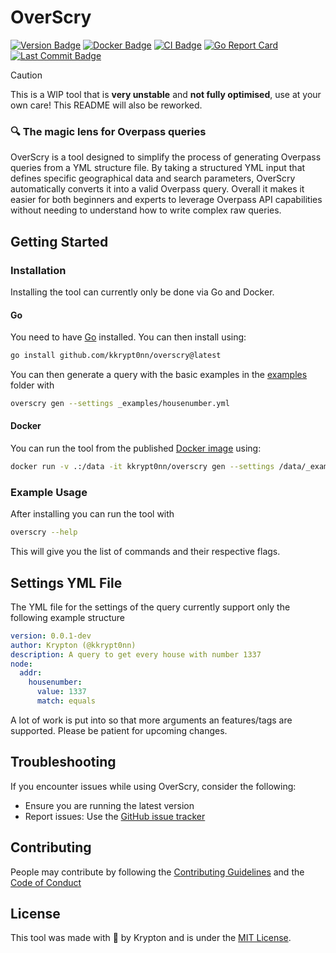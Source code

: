 # OverScry

[![Version Badge](https://img.shields.io/github/release/kkrypt0nn/overscry.svg)](https://github.com/kkrypt0nn/OverScry/releases)
[![Docker Badge](https://img.shields.io/docker/v/kkrypt0nn/overscry?logo=docker)](https://hub.docker.com/r/kkrypt0nn/overscry)
[![CI Badge](https://github.com/kkrypt0nn/OverScry/actions/workflows/ci.yml/badge.svg)](https://github.com/kkrypt0nn/OverScry/actions)
[![Go Report Card](https://goreportcard.com/badge/github.com/kkrypt0nn/overscry)](https://goreportcard.com/report/github.com/kkrypt0nn/overscry)
[![Last Commit Badge](https://img.shields.io/github/last-commit/kkrypt0nn/OverScry)](https://github.com/kkrypt0nn/OverScry/commits/main)

> [!CAUTION]
> This is a WIP tool that is **very unstable** and **not fully optimised**, use at your own care! This README will also be reworked.

### 🔍 The magic lens for Overpass queries

OverScry is a tool designed to simplify the process of generating Overpass queries from a YML structure file. By taking a structured YML input that defines specific geographical data and search parameters, OverScry automatically converts it into a valid Overpass query. Overall it makes it easier for both beginners and experts to leverage Overpass API capabilities without needing to understand how to write complex raw queries.

## Getting Started

### Installation

Installing the tool can currently only be done via Go and Docker.

#### Go

You need to have [Go](https://go.dev/dl/) installed. You can then install using:

```bash
go install github.com/kkrypt0nn/overscry@latest
```

You can then generate a query with the basic examples in the [examples](_examples) folder with

```bash
overscry gen --settings _examples/housenumber.yml
```

#### Docker

You can run the tool from the published [Docker image](https://hub.docker.com/r/kkrypt0nn/overscry) using:

```bash
docker run -v .:/data -it kkrypt0nn/overscry gen --settings /data/_examples/housenumber.yml
```

### Example Usage

After installing you can run the tool with

```bash
overscry --help
```

This will give you the list of commands and their respective flags.

## Settings YML File

The YML file for the settings of the query currently support only the following example structure

```yml
version: 0.0.1-dev
author: Krypton (@kkrypt0nn)
description: A query to get every house with number 1337
node:
  addr:
    housenumber:
      value: 1337
      match: equals
```

A lot of work is put into so that more arguments an features/tags are supported. Please be patient for upcoming changes.

## Troubleshooting

If you encounter issues while using OverScry, consider the following:

- Ensure you are running the latest version
- Report issues: Use the [GitHub issue tracker](https://github.com/kkrypt0nn/OverScry/issues)

## Contributing

People may contribute by following the [Contributing Guidelines](./CONTRIBUTING.md) and
the [Code of Conduct](./CODE_OF_CONDUCT.md)

## License

This tool was made with 💜 by Krypton and is under the [MIT License](./LICENSE.md).
